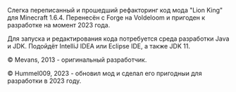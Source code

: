 Слегка переписанный и прошедший рефакторинг код мода "Lion King" для Minecraft 1.6.4. Перенесён с Forge на Voldeloom и пригоден к разработке на момент 2023 года.

Для запуска и редактирования кода потребуется среда разработки Java и JDK. Подойдёт IntelliJ IDEA или Eclipse IDE, а также JDK 11.

© Mevans, 2013 - оригинальный разработчик.

© Hummel009, 2023 - обновил мод и сделал его пригодныи для разработки в 2023 году.
